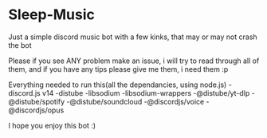 # Sleep-Music
Just a simple discord music bot with a few kinks, that may or may not crash the bot

Please if you see ANY problem make an issue, i will try to read through all of them, and if you have any tips please give me them, i need them :p 

Everything needed to run this(all the dependancies, using node.js)
-discord.js v14
-distube
-libsodium
-libsodium-wrappers
-@distube/yt-dlp
-@distube/spotify
-@distube/soundcloud
-@discordjs/voice
-@discordjs/opus

I hope you enjoy this bot :) 
